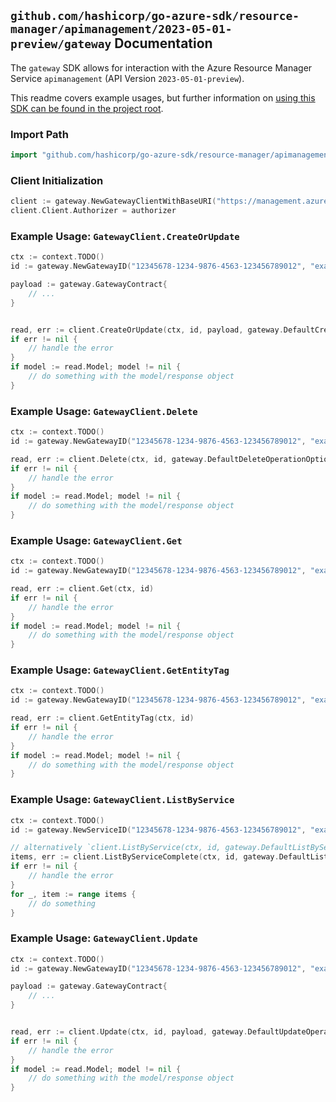 
## `github.com/hashicorp/go-azure-sdk/resource-manager/apimanagement/2023-05-01-preview/gateway` Documentation

The `gateway` SDK allows for interaction with the Azure Resource Manager Service `apimanagement` (API Version `2023-05-01-preview`).

This readme covers example usages, but further information on [using this SDK can be found in the project root](https://github.com/hashicorp/go-azure-sdk/tree/main/docs).

### Import Path

```go
import "github.com/hashicorp/go-azure-sdk/resource-manager/apimanagement/2023-05-01-preview/gateway"
```


### Client Initialization

```go
client := gateway.NewGatewayClientWithBaseURI("https://management.azure.com")
client.Client.Authorizer = authorizer
```


### Example Usage: `GatewayClient.CreateOrUpdate`

```go
ctx := context.TODO()
id := gateway.NewGatewayID("12345678-1234-9876-4563-123456789012", "example-resource-group", "serviceValue", "gatewayIdValue")

payload := gateway.GatewayContract{
	// ...
}


read, err := client.CreateOrUpdate(ctx, id, payload, gateway.DefaultCreateOrUpdateOperationOptions())
if err != nil {
	// handle the error
}
if model := read.Model; model != nil {
	// do something with the model/response object
}
```


### Example Usage: `GatewayClient.Delete`

```go
ctx := context.TODO()
id := gateway.NewGatewayID("12345678-1234-9876-4563-123456789012", "example-resource-group", "serviceValue", "gatewayIdValue")

read, err := client.Delete(ctx, id, gateway.DefaultDeleteOperationOptions())
if err != nil {
	// handle the error
}
if model := read.Model; model != nil {
	// do something with the model/response object
}
```


### Example Usage: `GatewayClient.Get`

```go
ctx := context.TODO()
id := gateway.NewGatewayID("12345678-1234-9876-4563-123456789012", "example-resource-group", "serviceValue", "gatewayIdValue")

read, err := client.Get(ctx, id)
if err != nil {
	// handle the error
}
if model := read.Model; model != nil {
	// do something with the model/response object
}
```


### Example Usage: `GatewayClient.GetEntityTag`

```go
ctx := context.TODO()
id := gateway.NewGatewayID("12345678-1234-9876-4563-123456789012", "example-resource-group", "serviceValue", "gatewayIdValue")

read, err := client.GetEntityTag(ctx, id)
if err != nil {
	// handle the error
}
if model := read.Model; model != nil {
	// do something with the model/response object
}
```


### Example Usage: `GatewayClient.ListByService`

```go
ctx := context.TODO()
id := gateway.NewServiceID("12345678-1234-9876-4563-123456789012", "example-resource-group", "serviceValue")

// alternatively `client.ListByService(ctx, id, gateway.DefaultListByServiceOperationOptions())` can be used to do batched pagination
items, err := client.ListByServiceComplete(ctx, id, gateway.DefaultListByServiceOperationOptions())
if err != nil {
	// handle the error
}
for _, item := range items {
	// do something
}
```


### Example Usage: `GatewayClient.Update`

```go
ctx := context.TODO()
id := gateway.NewGatewayID("12345678-1234-9876-4563-123456789012", "example-resource-group", "serviceValue", "gatewayIdValue")

payload := gateway.GatewayContract{
	// ...
}


read, err := client.Update(ctx, id, payload, gateway.DefaultUpdateOperationOptions())
if err != nil {
	// handle the error
}
if model := read.Model; model != nil {
	// do something with the model/response object
}
```
